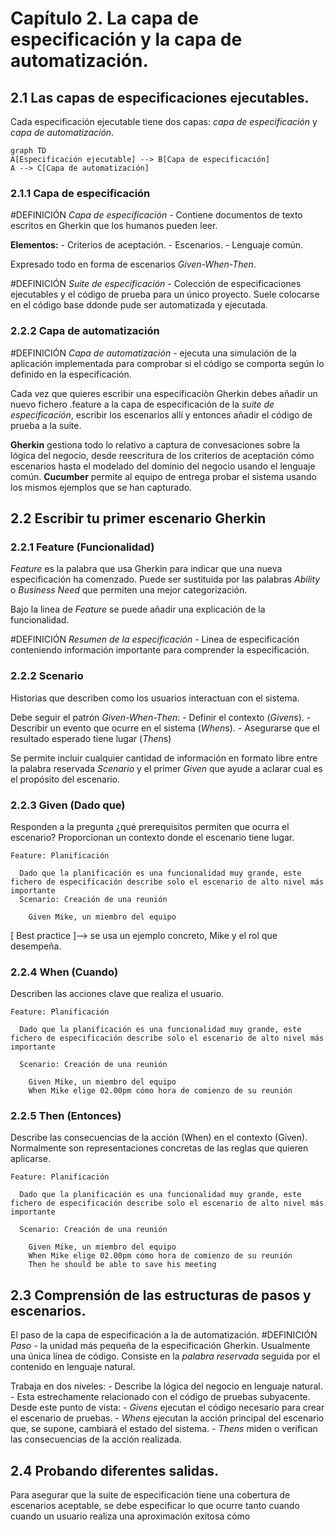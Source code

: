 # Capítulo 2. La capa de especificación y la capa de automatización. 
## 2.1 Las capas de especificaciones ejecutables.
Cada especificación ejecutable tiene dos capas:  *capa de especificación*  y  *capa de automatización*.

 ```mermaid
graph TD
A[Especificación ejecutable] --> B[Capa de especificación]
A --> C[Capa de automatización]
```
### 2.1.1 Capa de especificación
#DEFINICIÓN    *Capa de especificación -* Contiene documentos de texto escritos en Gherkin que los humanos pueden leer.

**Elementos:**
	 - Criterios de aceptación.
	 - Escenarios.
	 - Lenguaje común.

Expresado todo en forma de escenarios *Given-When-Then*.

#DEFINICIÓN    *Suite de especificación -* Colección de especificaciones ejecutables y el código de prueba para un único proyecto. Suele colocarse en el código base ddonde pude ser automatizada y ejecutada.

### 2.2.2 Capa de automatización
#DEFINICIÓN    *Capa de automatización -* ejecuta una simulación de la aplicación implementada para comprobar si el código se comporta según lo definido en la especificación.

Cada vez que quieres escribir una especificaciòn Gherkin debes añadir un nuevo fichero .feature a la capa de especificación de la *suite de especificación*, escribir los escenarios allí y entonces añadir el código de prueba a la suite.

**Gherkin** gestiona todo lo relativo a captura de convesaciones sobre la lógica del negocio, desde reescritura de los criterios de aceptación cómo escenarios hasta el modelado del dominio del negocio usando el lenguaje común. **Cucumber** permite al equipo de entrega probar el sistema usando los mismos ejemplos que se han capturado.

## 2.2 Escribir tu primer escenario Gherkin

### 2.2.1 Feature (Funcionalidad)
*Feature* es la palabra que usa Gherkin para indicar que una nueva especificación ha comenzado. Puede ser sustituida por las palabras *Ability* o *Business Need* que permiten una mejor categorización.

Bajo la linea de *Feature*  se puede añadir una explicación de la funcionalidad.

#DEFINICIÓN    *Resumen de la especificación -* Linea de especificación conteniendo información importante para comprender la especificación.


### 2.2.2 Scenario
Historias que describen como los usuarios interactuan con el sistema.

Debe seguir el patrón *Given-When-Then*:
		- Definir el contexto (*Given*s).
		- Describir un evento que ocurre en el sistema (*When*s).
		- Asegurarse que el resultado esperado tiene lugar (*Then*s)

Se permite incluir cualquier cantidad de información en formato libre entre la palabra reservada *Scenario* y el primer *Given* que ayude a aclarar cual es el propósito del escenario.

### 2.2.3 Given (Dado que)
Responden a la pregunta ¿qué prerequisitos permiten que ocurra el escenario?
Proporcionan un contexto donde el escenario tiene lugar.

```Gherkin
Feature: Planificación

  Dado que la planificación es una funcionalidad muy grande, este fichero de especificación describe solo el escenario de alto nivel más importante
  Scenario: Creación de una reunión

    Given Mike, un miembro del equipo
```
[ Best practice ]--> se usa un ejemplo concreto, Mike y el rol que desempeña.


### 2.2.4 When (Cuando)
Describen las acciones clave que realiza el usuario.
```Gherkin
Feature: Planificación

  Dado que la planificación es una funcionalidad muy grande, este fichero de especificación describe solo el escenario de alto nivel más importante
  
  Scenario: Creación de una reunión

    Given Mike, un miembro del equipo 
	When Mike elige 02.00pm cómo hora de comienzo de su reunión
```


### 2.2.5 Then (Entonces)
Describe las consecuencias de la acción (When) en el contexto (Given). 
Normalmente son representaciones concretas de las reglas que quieren aplicarse.

```Gherkin
Feature: Planificación

  Dado que la planificación es una funcionalidad muy grande, este fichero de especificación describe solo el escenario de alto nivel más importante
  
  Scenario: Creación de una reunión

    Given Mike, un miembro del equipo 
	When Mike elige 02.00pm cómo hora de comienzo de su reunión
	Then he should be able to save his meeting
```


## 2.3 Comprensión de las estructuras de pasos y escenarios.
El paso de la capa de especificación a la de automatización.
#DEFINICIÓN    *Paso -*  la unidad más pequeña de la especificación Gherkin. Usualmente una única línea de código. Consiste en la *palabra reservada* seguida por el contenido en lenguaje natural.

Trabaja en dos niveles:
		- Describe la lógica del negocio en lenguaje natural.
		- Esta estrechamente relacionado con el código de pruebas subyacente.
Desde este punto de vista:
		- *Givens* ejecutan el código  necesario para crear el escenario de pruebas.
		- *Whens* ejecutan la acción principal del escenario que, se supone, cambiará el estado del sistema.
		- *Thens* miden o verifican las consecuencias de la acción realizada.

## 2.4 Probando diferentes salidas.
Para asegurar que la suite de especificación tiene una cobertura de escenarios aceptable, se debe especificar lo que ocurre tanto cuando cuando  un usuario realiza una aproximación exitosa cómo 


